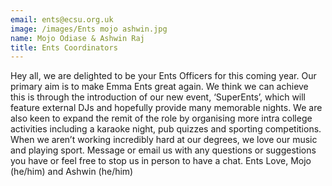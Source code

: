 ```yaml
---
email: ents@ecsu.org.uk
image: /images/Ents mojo ashwin.jpg
name: Mojo Odiase & Ashwin Raj
title: Ents Coordinators
---
```


Hey all, we are delighted to be your Ents Officers for this coming year. Our primary aim is to make Emma Ents great again.
We think we can achieve this is through the introduction of our new event, ‘SuperEnts’, which will feature external DJs and hopefully provide many memorable nights.
We are also keen to expand the remit of the role by organising more intra college activities including a karaoke night, pub quizzes and sporting competitions.
When we aren’t working incredibly hard at our degrees, we love our music and playing sport.
Message or email us with any questions or suggestions you have or feel free to stop us in person to have a chat.
Ents Love, Mojo (he/him) and Ashwin (he/him)